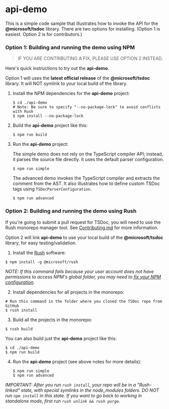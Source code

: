 # api-demo

This is a simple code sample that illustrates how to invoke the API for the
**@microsoft/tsdoc** library.  There are two options for installing.  (Option 1
is easiest.  Option 2 is for contributors.)


### Option 1: Building and running the demo using NPM

> IF YOU ARE CONTRIBUTING A FIX, PLEASE USE OPTION 2 INSTEAD.

Here's quick instructions to try out the **api-demo**.

Option 1 will uses the **latest official release** of the **@microsoft/tsdoc** library.
It will NOT symlink to your local build of the library.

1. Install the NPM dependencies for the **api-demo** project:

   ```shell
   $ cd ./api-demo
   # Note: Be sure to specify "--no-package-lock" to avoid conflicts with Rush
   $ npm install --no-package-lock
   ```

2. Build the **api-demo** project like this:

   ```shell
   $ npm run build
   ```

3. Run the **api-demo** project:

   The simple demo does not rely on the TypeScript compiler API; instead, it parses the
   source file directly.  It uses the default parser configuration.

   ```shell
   $ npm run simple
   ```

   The advanced demo invokes the TypeScript compiler and extracts the comment from the AST.
   It also illustrates how to define custom TSDoc tags using `TSDocParserConfiguration`.

   ```shell
   $ npm run advanced
   ```


### Option 2: Building and running the demo using Rush

If you're going to submit a pull request for TSDoc, you will need to use the Rush monorepo
manager tool.  See [Contributing.md](../Contributing.md) for more information.

Option 2 will link **api-demo** to use your local build of the **@microsoft/tsdoc** library,
for easy testing/validation.

1. Install the [Rush](https://rushjs.io/pages/developer/new_developer/) software:

  ```shell
  $ npm install -g @microsoft/rush
  ```

  *NOTE: If this command fails because your user account does not have permissions to
  access NPM's global folder, you may need to
  [fix your NPM configuration](https://docs.npmjs.com/getting-started/fixing-npm-permissions).*

2. Install dependencies for all projects in the monorepo:

  ```shell
  # Run this command in the folder where you cloned the TSDoc repo from GitHub
  $ rush install
  ```

3. Build all the projects in the monorepo:

  ```shell
  $ rush build
  ```

  You can also build just the **api-demo** project like this:

  ```shell
  $ cd ./api-demo
  $ npm run build
  ```

4. Run the **api-demo** project (see above notes for more details):

   ```shell
   $ npm run simple
   $ npm run advanced
   ```

*IMPORTANT: After you run `rush install`, your repo will be in a "Rush-linked" state,
with special symlinks in the node_modules folders.  DO NOT run `npm install` in this state.
If you want to go back to working in standalone mode, first run `rush unlink && rush purge`.*
